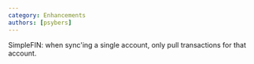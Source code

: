 ```yaml
---
category: Enhancements
authors: [psybers]
---
```


SimpleFIN: when sync'ing a single account, only pull transactions for that account.
